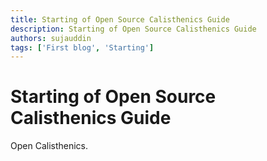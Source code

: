 ```yaml
---
title: Starting of Open Source Calisthenics Guide
description: Starting of Open Source Calisthenics Guide
authors: sujauddin
tags: ['First blog', 'Starting']
---
```


# Starting of Open Source Calisthenics Guide

Open Calisthenics.